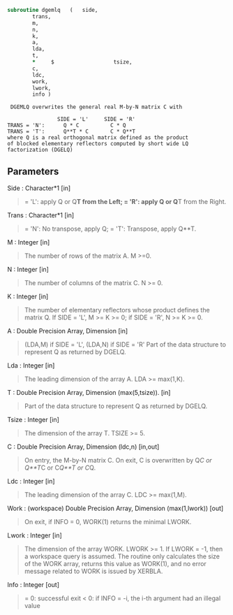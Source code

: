 ```fortran
subroutine dgemlq	(	side,
		trans,
		m,
		n,
		k,
		a,
		lda,
		t,
		*     $                   tsize,
		c,
		ldc,
		work,
		lwork,
		info )
```

     DGEMLQ overwrites the general real M-by-N matrix C with

                    SIDE = 'L'     SIDE = 'R'
    TRANS = 'N':      Q * C          C * Q
    TRANS = 'T':      Q**T * C       C * Q**T
    where Q is a real orthogonal matrix defined as the product
    of blocked elementary reflectors computed by short wide LQ
    factorization (DGELQ)


## Parameters
Side : Character*1 [in]
> = 'L': apply Q or Q**T from the Left;
> = 'R': apply Q or Q**T from the Right.

Trans : Character*1 [in]
> = 'N':  No transpose, apply Q;
> = 'T':  Transpose, apply Q**T.

M : Integer [in]
> The number of rows of the matrix A.  M >=0.

N : Integer [in]
> The number of columns of the matrix C. N >= 0.

K : Integer [in]
> The number of elementary reflectors whose product defines
> the matrix Q.
> If SIDE = 'L', M >= K >= 0;
> if SIDE = 'R', N >= K >= 0.

A : Double Precision Array, Dimension [in]
> (LDA,M) if SIDE = 'L',
> (LDA,N) if SIDE = 'R'
> Part of the data structure to represent Q as returned by DGELQ.

Lda : Integer [in]
> The leading dimension of the array A. LDA >= max(1,K).

T : Double Precision Array, Dimension (max(5,tsize)). [in]
> Part of the data structure to represent Q as returned by DGELQ.

Tsize : Integer [in]
> The dimension of the array T. TSIZE >= 5.

C : Double Precision Array, Dimension (ldc,n) [in,out]
> On entry, the M-by-N matrix C.
> On exit, C is overwritten by Q*C or Q**T*C or C*Q**T or C*Q.

Ldc : Integer [in]
> The leading dimension of the array C. LDC >= max(1,M).

Work : (workspace) Double Precision Array, Dimension (max(1,lwork)) [out]
> On exit, if INFO = 0, WORK(1) returns the minimal LWORK.

Lwork : Integer [in]
> The dimension of the array WORK. LWORK >= 1.
> If LWORK = -1, then a workspace query is assumed. The routine
> only calculates the size of the WORK array, returns this
> value as WORK(1), and no error message related to WORK
> is issued by XERBLA.

Info : Integer [out]
> = 0:  successful exit
> < 0:  if INFO = -i, the i-th argument had an illegal value

